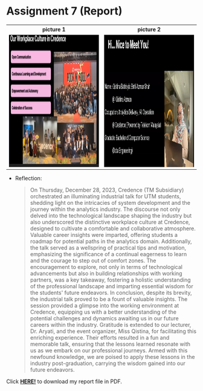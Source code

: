 # Assignment 7 (Report)
  <table>
 <tr>
    <th>picture 1 </th>
    <th>picture 2 </th>
  </tr>
  <tr>
    <td><img src="assignment/assignment7/WhatsApp Image 2024-01-03 at 2.49.01 PM (1).jpeg" height=350 width=350></td>
    <td><img src="assignment/assignment7/WhatsApp Image 2024-01-03 at 2.49.01 PM.jpeg" height=350 width=350></td>
  </tr>
</table>



- Reflection:
  > On Thursday, December 28, 2023, Credence (TM Subsidiary) orchestrated an illuminating industrial talk for UTM students, shedding light on the intricacies of system development and the journey within the analytics industry. The discourse not only delved into the technological landscape shaping the industry but also underscored the distinctive workplace culture at Credence, designed to cultivate a comfortable and collaborative atmosphere. Valuable career insights were imparted, offering students a roadmap for potential paths in the analytics domain. Additionally, the talk served as a wellspring of practical tips and motivation, emphasizing the significance of a continual eagerness to learn and the courage to step out of comfort zones. The encouragement to explore, not only in terms of technological advancements but also in building relationships with working partners, was a key takeaway, fostering a holistic understanding of the professional landscape and imparting essential wisdom for the students' future endeavors.
  > In conclusion, despite its brevity, the industrial talk proved to be a fount of valuable insights. The session provided a glimpse into the working environment at Credence, equipping us with a better understanding of the potential challenges and dynamics awaiting us in our future careers within the industry. Gratitude is extended to our lecturer, Dr. Aryati, and the event organizer, Miss Qistina, for facilitating this enriching experience. Their efforts resulted in a fun and memorable talk, ensuring that the lessons learned resonate with us as we embark on our professional journeys. Armed with this newfound knowledge, we are poised to apply these lessons in the industry post-graduation, carrying the wisdom gained into our future endeavors.

Click <a href="https://github.com/Elijah0413/tis-technology-and-info-system/blob/main/assignment/assignment7/Academic%20Report%20Credence.pdf">**HERE!**</a> to download my report file in PDF. 


